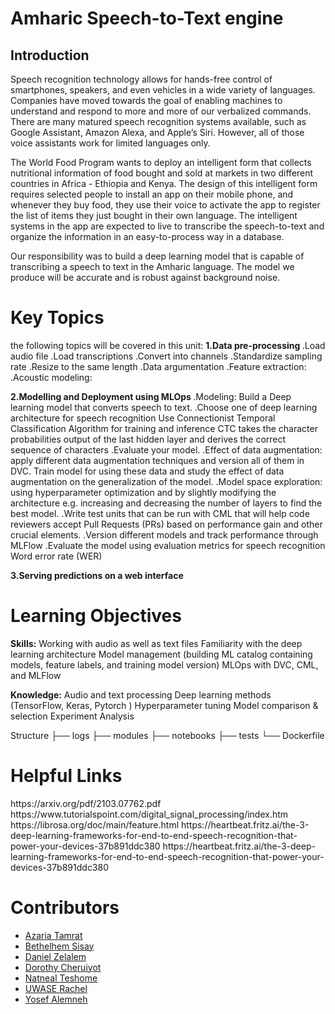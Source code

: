 # Amharic Speech-to-Text engine
## Introduction
<p> Speech recognition technology allows for hands-free control of smartphones, speakers, and even vehicles in a wide variety of languages. Companies have moved towards the goal of enabling machines to understand and respond to more and more of our verbalized commands. There are many matured speech recognition systems available, such as Google Assistant, Amazon Alexa, and Apple’s Siri. However, all of those voice assistants work for limited languages only. </p>

<p>The World Food Program wants to deploy an intelligent form that collects nutritional information of food bought and sold at markets in two different countries in Africa - Ethiopia and Kenya. The design of this intelligent form requires selected people to install an app on their mobile phone, and whenever they buy food, they use their voice to activate the app to register the list of items they just bought in their own language. The intelligent systems in the app are expected to live to transcribe the speech-to-text and organize the information in an easy-to-process way in a database. </p>

<p>Our responsibility was to build a deep learning model that is capable of transcribing a speech to text in the Amharic language. The model we produce will be accurate and is robust against background noise.</p>
 
<h1> Key Topics</h1>
the following  topics will be covered in this unit:
<b>1.Data pre-processing </b>
 .Load audio file
 .Load transcriptions
 .Convert into channels 
 .Standardize sampling rate
 .Resize to the same length
 .Data argumentation
 .Feature extraction: 
 .Acoustic modeling:


<b>2.Modelling and Deployment using MLOps </b>
.Modeling: Build a Deep learning model that converts speech to text.
.Choose one of deep learning architecture for speech recognition
    Use Connectionist Temporal Classification Algorithm for training and inference 
    CTC takes the character probabilities output of the last hidden layer and derives the correct sequence of characters
.Evaluate your model. 
.Effect of data augmentation: apply different data augmentation techniques and version all of them in DVC. Train model for using these data and study the effect of data    augmentation on the generalization of the model.
.Model space exploration: using hyperparameter optimization and by slightly modifying the architecture e.g. increasing and decreasing the number of layers to find the best model. 
.Write test units that can be run with CML that will help code reviewers accept Pull Requests (PRs) based on performance gain and other crucial elements. 
.Version different models and track performance through MLFlow
.Evaluate the model using evaluation metrics for speech recognition Word error rate (WER)

<b>3.Serving predictions on a web interface</b>

<h1>Learning Objectives</h1>
<b>Skills:</b>
Working with audio as well as text files
Familiarity with the deep learning architecture
Model management (building ML catalog containing models, feature labels, and training model version)
MLOps  with DVC, CML, and MLFlow

<b>Knowledge:</b>
Audio and text processing 
Deep learning methods (TensorFlow, Keras, Pytorch ) 
Hyperparameter tuning
Model comparison & selection
Experiment Analysis




Structure
├── logs
├── modules
├── notebooks
├── tests
└── Dockerfile

<h1>Helpful Links</h1>
https://arxiv.org/pdf/2103.07762.pdf
https://www.tutorialspoint.com/digital_signal_processing/index.htm
https://librosa.org/doc/main/feature.html
https://heartbeat.fritz.ai/the-3-deep-learning-frameworks-for-end-to-end-speech-recognition-that-power-your-devices-37b891ddc380
https://heartbeat.fritz.ai/the-3-deep-learning-frameworks-for-end-to-end-speech-recognition-that-power-your-devices-37b891ddc380

# Contributors

* [Azaria Tamrat](https://github.com/Azariagmt)
* [Bethelhem Sisay](https://github.com/Bethelsis)
* [Daniel Zelalem](https://github.com/daniEL2371)
* [Dorothy Cheruiyot](https://github.com/Doro97)
* [Natneal Teshome](https://github.com/Natty-star)
* [UWASE Rachel](https://github.com/ntabanarachel)
* [Yosef Alemneh](https://github.com/mozartofmath)



